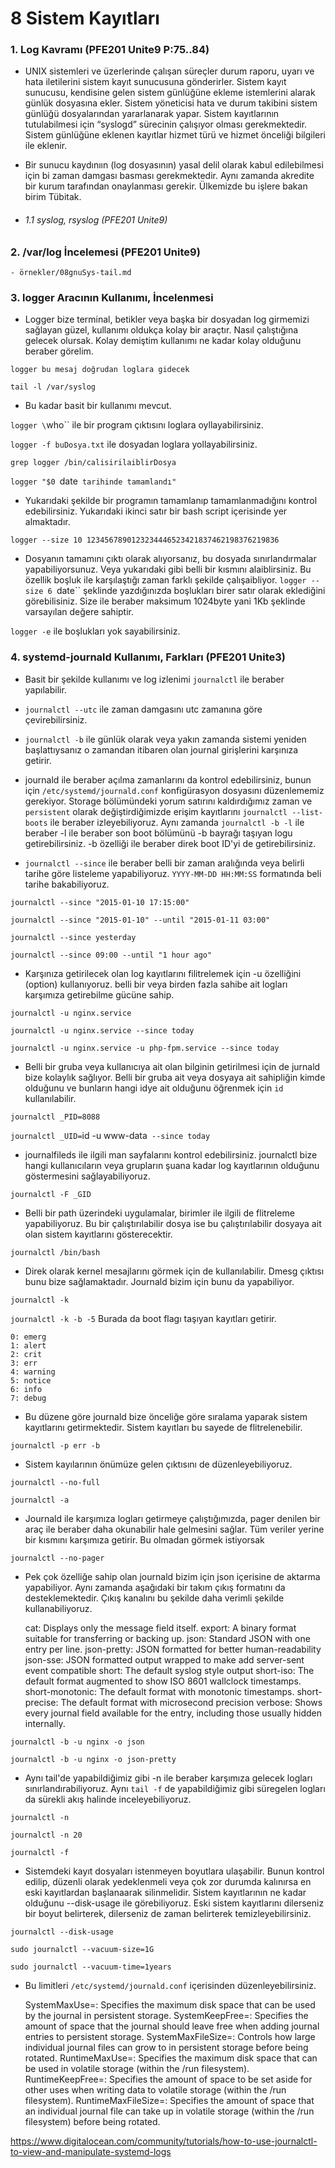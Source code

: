 # 8 Sistem Kayıtları

### 1. Log Kavramı (PFE201 Unite9 P:75..84)

- UNIX sistemleri ve üzerlerinde çalışan süreçler durum raporu, uyarı ve hata iletilerini sistem kayıt sunucusuna gönderirler. Sistem kayıt sunucusu, kendisine gelen sistem günlüğüne ekleme
istemlerini alarak günlük dosyasına ekler. Sistem yöneticisi hata ve durum takibini sistem günlüğü dosyalarından yararlanarak yapar. Sistem kayıtlarının tutulabilmesi için “syslogd” sürecinin çalışıyor olması gerekmektedir. Sistem günlüğüne eklenen kayıtlar hizmet türü ve hizmet önceliği bilgileri ile eklenir.

- Bir sunucu kaydınıın (log dosyasının) yasal delil olarak kabul edilebilmesi için bi zaman damgası basması gerekmektedir. Aynı zamanda akredite bir kurum tarafından onaylanması gerekir. Ülkemizde bu işlere bakan birim Tübitak.

- ###### 1.1 syslog, rsyslog (PFE201 Unite9)

### 2. /var/log İncelemesi (PFE201 Unite9)
    - örnekler/08gnuSys-tail.md

### 3. logger Aracının Kullanımı, İncelenmesi
- Logger bize terminal, betikler veya başka bir dosyadan log girmemizi sağlayan güzel, kullanımı oldukça kolay bir araçtır. Nasıl çalıştığına gelecek olursak. Kolay demiştim kullanımı ne kadar kolay olduğunu beraber görelim.

`logger bu mesaj doğrudan loglara gidecek`

`tail -l /var/syslog`

- Bu kadar basit bir kullanımı mevcut. 

`logger \`who\`` ile bir program çıktısını loglara oyllayabilirsiniz.

`logger -f buDosya.txt` ile dosyadan loglara yollayabilirsiniz.

`grep logger /bin/calisirilaiblirDosya`

`logger "$0 `date` tarihinde tamamlandı"`

- Yukarıdaki şekilde bir programın tamamlanıp tamamlanmadığını kontrol edebilirsiniz. Yukarıdaki ikinci satır bir bash script içerisinde yer almaktadır.

`logger --size 10 1234567890123234446523421837462198376219836`

- Dosyanın tamamını çıktı olarak alıyorsanız, bu dosyada sınırlandırmalar yapabiliyorsunuz. Veya yukarıdaki gibi belli bir kısmını alaiblirsiniz. Bu özellik boşluk ile karşılaştığı zaman farklı şekilde çalışaibliyor. `logger --size 6 `date`` şeklinde yazdığınızda boşlukları birer satır olarak eklediğini görebilisiniz. Size ile beraber maksimum 1024byte yani 1Kb şeklinde varsayılan değere sahiptir.


`logger -e` ile boşlukları yok sayabilirsiniz.


### 4. systemd-journald Kullanımı, Farkları (PFE201 Unite3)

- Basit bir şekilde kullanımı ve log izlenimi `journalctl` ile beraber yapılabilir.

- `journalctl --utc` ile zaman damgasını utc zamanına göre çevirebilirsiniz.

- `journalctl -b` ile günlük olarak veya yakın zamanda sistemi yeniden başlattıysanız o zamandan itibaren olan journal girişlerini karşınıza getirir.

- journald ile beraber açılma zamanlarını da kontrol edebilirsiniz, bunun için `/etc/systemd/journald.conf` konfigürasyon dosyasını düzenlememiz gerekiyor. Storage bölümündeki yorum satırını kaldırdığımız zaman ve `persistent` olarak değiştirdiğimizde erişim kayıtlarını `journalctl --list-boots` ile beraber izleyebiliyoruz. Aynı zamanda `journalctl -b -l` ile beraber -l ile beraber son boot bölümünü -b bayrağı taşıyan logu getirebilirsiniz. -b özelliği ile beraber direk boot ID'yi de getirebilirsiniz.

- `journalctl --since` ile beraber belli bir zaman aralığında veya belirli tarihe göre listeleme yapabiliyoruz. `YYYY-MM-DD HH:MM:SS` formatında beli tarihe bakabiliyoruz.

`journalctl --since "2015-01-10 17:15:00"`

`journalctl --since "2015-01-10" --until "2015-01-11 03:00"`

`journalctl --since yesterday`

`journalctl --since 09:00 --until "1 hour ago"`

- Karşınıza getirilecek olan log kayıtlarını filitrelemek için -u özelliğini (option) kullanıyoruz. belli bir veya birden fazla sahibe ait logları karşımıza getirebilme gücüne sahip.

`journalctl -u nginx.service`

`journalctl -u nginx.service --since today`

`journalctl -u nginx.service -u php-fpm.service --since today`

- Belli bir gruba veya kullanıcıya ait olan bilginin getirilmesi için de jurnald bize kolaylık sağlıyor. Belli bir gruba ait veya dosyaya ait sahipliğin kimde olduğunu ve bunların hangi idye ait olduğunu öğrenmek için `id` kullanılabilir.

`journalctl _PID=8088`

`journalctl _UID=`id -u www-data` --since today`

- journalfileds ile ilgili man sayfalarını kontrol edebilirsiniz. journalctl bize hangi kullanıcıların veya grupların şuana kadar log kayıtlarının olduğunu göstermesini sağlayabiliyoruz.

`journalctl -F _GID`

- Belli bir path üzerindeki uygulamalar, birimler ile ilgili de flitreleme yapabiliyoruz. Bu bir çalıştırılabilir dosya ise bu çalıştırılabilir dosyaya ait olan sistem kayıtlarını gösterecektir.

`journalctl /bin/bash`

- Direk olarak kernel mesajlarını görmek için de kullanılabilir. Dmesg çıktısı bunu bize sağlamaktadır. Journald bizim için bunu da yapabiliyor.

`journalctl -k`

`journalctl -k -b -5` Burada da boot flagı taşıyan kayıtları getirir.


    0: emerg
    1: alert
    2: crit
    3: err
    4: warning
    5: notice
    6: info
    7: debug

- Bu düzene göre journald bize önceliğe göre sıralama yaparak sistem kayıtlarını getirmektedir. Sistem kayıtları bu sayede de flitrelenebilir.

`journalctl -p err -b`

- Sistem kayılarının önümüze gelen çıktısını de düzenleyebiliyoruz.

`journalctl --no-full`

`journalctl -a`

- Journald ile karşımıza logları getirmeye çalıştığımızda, pager denilen bir araç ile beraber daha okunabilir hale gelmesini sağlar. Tüm veriler yerine bir kısmını karşımıza getirir. Bu olmadan görmek istiyorsak

`journalctl --no-pager`

- Pek çok özelliğe sahip olan journald bizim için json içerisine de aktarma yapabiliyor. Aynı zamanda aşağıdaki bir takım çıkış formatını da desteklemektedir. Çıkış kanalını bu şekilde daha verimli şekilde kullanabiliyoruz.

    cat: Displays only the message field itself.
    export: A binary format suitable for transferring or backing up.
    json: Standard JSON with one entry per line.
    json-pretty: JSON formatted for better human-readability
    json-sse: JSON formatted output wrapped to make add server-sent event compatible
    short: The default syslog style output
    short-iso: The default format augmented to show ISO 8601 wallclock timestamps.
    short-monotonic: The default format with monotonic timestamps.
    short-precise: The default format with microsecond precision
    verbose: Shows every journal field available for the entry, including those usually hidden internally.

`journalctl -b -u nginx -o json`

`journalctl -b -u nginx -o json-pretty`

- Aynı tail'de yapabildiğimiz gibi -n ile beraber karşımıza gelecek logları sınırlandırabiliyoruz. Aynı `tail -f` de yapabildiğimiz gibi süregelen logları da sürekli akış halinde inceleyebiliyoruz.

`journalctl -n`

`journalctl -n 20`

`journalctl -f`

- Sistemdeki kayıt dosyaları istenmeyen boyutlara ulaşabilir. Bunun kontrol edilip, düzenli olarak yedeklenmeli veya çok zor durumda kalınırsa en eski kayıtlardan başlanaarak silinmelidir. Sistem kayıtlarının ne kadar olduğunu --disk-usage ile görebiliyoruz. Eski sistem kayıtlarını dilerseniz bir boyut belirterek, dilerseniz de zaman belirterek temizleyebilirsiniz.

`journalctl --disk-usage`

`sudo journalctl --vacuum-size=1G`

`sudo journalctl --vacuum-time=1years`

- Bu limitleri `/etc/systemd/journald.conf` içerisinden düzenleyebilirsiniz.


    SystemMaxUse=: Specifies the maximum disk space that can be used by the journal in persistent storage.
    SystemKeepFree=: Specifies the amount of space that the journal should leave free when adding journal entries to persistent storage.
    SystemMaxFileSize=: Controls how large individual journal files can grow to in persistent storage before being rotated.
    RuntimeMaxUse=: Specifies the maximum disk space that can be used in volatile storage (within the /run filesystem).
    RuntimeKeepFree=: Specifies the amount of space to be set aside for other uses when writing data to volatile storage (within the /run filesystem).
    RuntimeMaxFileSize=: Specifies the amount of space that an individual journal file can take up in volatile storage (within the /run filesystem) before being rotated.


https://www.digitalocean.com/community/tutorials/how-to-use-journalctl-to-view-and-manipulate-systemd-logs